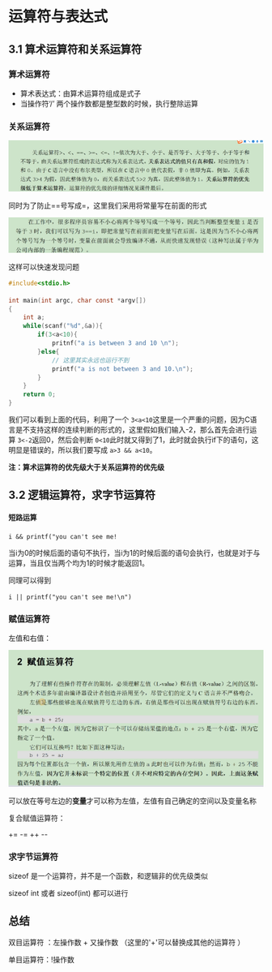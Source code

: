 # 运算符与表达式

## 3.1 算术运算符和关系运算符

### 算术运算符

* 算术表达式：由算术运算符组成是式子
* 当操作符‘/’ 两个操作数都是整型数的时候，执行整除运算

### 关系运算符

![1672749733264](image/运算符与表达式/1672749733264.png)

同时为了防止==号写成=，这里我们采用将常量写在前面的形式

![1672749771887](image/运算符与表达式/1672749771887.png)

这样可以快速发现问题

```c
#include<stdio.h>

int main(int argc, char const *argv[])
{
    int a;
    while(scanf("%d",&a)){
        if(3<a<10){
            pritnf("a is between 3 and 10 \n");
        }else{
            // 这里其实永远也运行不到
            printf("a is not between 3 and 10.\n");
        }
    }
    return 0;
}

```

我们可以看到上面的代码，利用了一个 `3<a<10`这里是一个严重的问题，因为C语言是不支持这样的连续判断的形式的，这里假如我们输入-2，那么首先会进行运算 `3<-2`返回0，然后会判断 `0<10`此时就又得到了1，此时就会执行if下的语句，这明显是错误的，所以我们要写成 `a>3 && a<10`。

**注：算术运算符的优先级大于关系运算符的优先级**

## 3.2 逻辑运算符，求字节运算符

#### 短路运算

`i && printf("you can't see me! `

当i为0的时候后面的语句不执行，当i为1的时候后面的语句会执行，也就是对于与运算，当且仅当两个均为1的时候才能返回1。

同理可以得到

`i || printf("you can't see me!\n")`

### 赋值运算符

左值和右值：

![1672751023949](image/运算符与表达式/1672751023949.png)

可以放在等号左边的**变量**才可以称为左值，左值有自己确定的空间以及变量名称

复合赋值运算符：

+= -= ++ --

### 求字节运算符

sizeof 是一个运算符，并不是一个函数，和逻辑非的优先级类似

sizeof int 或者 sizeof(int) 都可以进行


## 总结

双目运算符 ：左操作数 + 又操作数 （这里的'+'可以替换成其他的运算符 ）

单目运算符：!操作数

